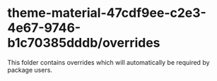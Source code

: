 # theme-material-47cdf9ee-c2e3-4e67-9746-b1c70385dddb/overrides

This folder contains overrides which will automatically be required by package users.
